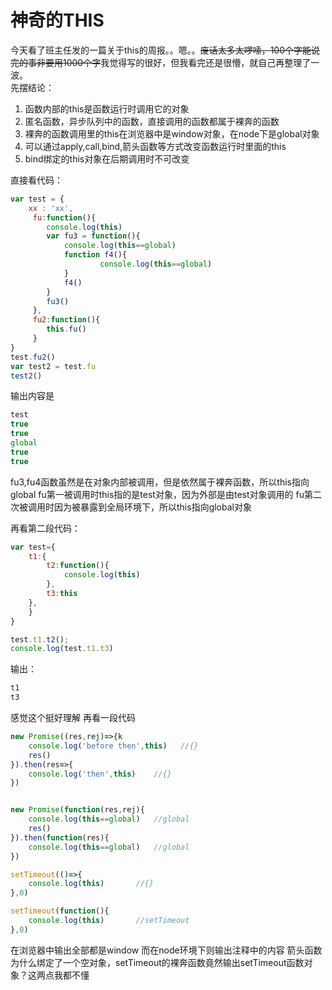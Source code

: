 # 神奇的THIS

今天看了班主任发的一篇关于this的周报。。嗯。。~~废话太多太啰嗦，100个字能说完的事非要用1000个字~~我觉得写的很好，但我看完还是很懵，就自己再整理了一波。  
先摆结论：

1. 函数内部的this是函数运行时调用它的对象
2. 匿名函数，异步队列中的函数，直接调用的函数都属于裸奔的函数
3. 裸奔的函数调用里的this在浏览器中是window对象，在node下是global对象
4. 可以通过apply,call,bind,箭头函数等方式改变函数运行时里面的this  
5. bind绑定的this对象在后期调用时不可改变

直接看代码：

```js
var test = {
    xx : 'xx',
	 fu:function(){
	 	console.log(this)    
	 	var fu3 = function(){
	 		console.log(this==global)
	 		function f4(){
	 	            console.log(this==global)  
	 		}
	 		f4()
	 	}
	 	fu3()
	 },
	 fu2:function(){
	 	this.fu()
	 }
}
test.fu2()
var test2 = test.fu
test2()
```

输出内容是

```js
test
true
true
global
true
true
```

fu3,fu4函数虽然是在对象内部被调用，但是依然属于裸奔函数，所以this指向global
fu第一被调用时this指的是test对象，因为外部是由test对象调用的
fu第二次被调用时因为被暴露到全局环境下，所以this指向global对象


再看第二段代码：

```js
var test={
	t1:{
		t2:function(){
			console.log(this)
		},
		t3:this
	},
	}
}

test.t1.t2();
console.log(test.t1.t3)
```

输出：

```js
t1
t3
```

感觉这个挺好理解
再看一段代码

```js
new Promise((res,rej)=>{k
	console.log('before then',this)   //{}
	res()
}).then(res=>{
	console.log('then',this) 	//{}
})


new Promise(function(res,rej){
	console.log(this==global)   //global
	res()
}).then(function(res){
	console.log(this==global) 	//global
})

setTimeout(()=>{
	console.log(this)       //{}
},0)

setTimeout(function(){
	console.log(this)       //setTimeout
},0)
```

在浏览器中输出全部都是window
而在node环境下则输出注释中的内容
箭头函数为什么绑定了一个空对象，setTimeout的裸奔函数竟然输出setTimeout函数对象？这两点我都不懂